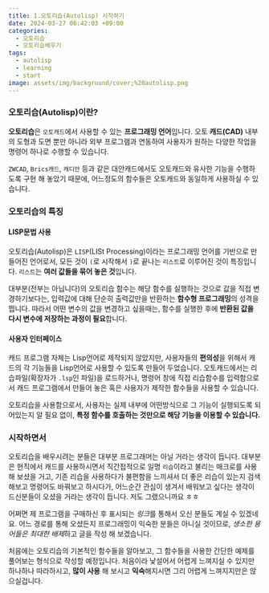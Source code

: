 ```yaml
---
title: 1.오토리습(Autolisp) 시작하기
date: 2024-03-27 06:42:03 +09:00
categories:
  - 오토리습
  - 오토리습배우기
tags:
  - autolisp
  - learning
  - start
image: assets/img/background/cover;%20autolisp.png
---
```

### 오토리습(Autolisp)이란?
**오토리습**은 `오토캐드`에서 사용할 수 있는 **프로그래밍 언어**입니다. 오토 **캐드(CAD)** 내부의 도형과 도면 뿐만 아니라 외부 프로그램과 연동하여 사용자가 원하는 다양한 작업을 명령어 하나로 수행할 수 있습니다.

`ZWCAD`, `Brics캐드`, `캐디안` 등과 같은 대안캐드에서도 오토캐드와 유사한 기능을 수행하도록 구현 해 놓았기 때문에, 어느정도의 함수들은 오토캐드와 동일하게 사용하실 수 있습니다. 


### 오토리습의 특징

#### LISP문법 사용
오토리습(Autolisp)은 `LISP`(LISt Processing)이라는 프로그래밍 언어를 기반으로 만들어진 언어로서, 모든 것이 `(`로 시작해서 `)`로 끝나는 `리스트`로 이루어진 것이 특징입니다. `리스트`는 **여러 값들을 묶어 놓은 것**입니다.

대부분(전부는 아닙니다)의 오토리습 함수는 해당 함수를 실행하는 것으로 값을 직접 변경하기보다는, 입력값에 대해 단순히 출력값만을 반환하는 **함수형 프로그래밍**의 성격을 띕니다.
따라서 어떤 변수의 값을 변경하고 싶을때는, 함수를 실행한 후에 **반환된 값을 다시 변수에 저장하는 과정이 필요**합니다.

#### 사용자 인터페이스
캐드 프로그램 자체는 Lisp언어로 제작되지 않았지만, 사용자들의 **편의성**을 위해서 캐드의 각 기능들을 Lisp언어로 사용할 수 있도록 만들어 두었습니다.
오토캐드에서는 리습파일(확장자가 `.lsp`인 파일)을 로드하거나, 명령어 창에 직접 리습함수를 입력함으로서 캐드 프로그램에서 만들어 놓은 혹은 사용자가 제작한 함수들을 사용할 수 있습니다.

오토리습을 사용함으로서, 사용자는 실제 내부에 어떤방식으로 그 기능이 실행되도록 되어있는지 알 필요 없이, **특정 함수를 호출하는 것만으로 해당 기능을 이용할 수 있습니다.**


### 시작하면서
오토리습을 배우시려는 분들은 대부분 프로그래머는 아닐 거라는 생각이 듭니다.
대부분은 현직에서 캐드를 사용하시면서 직간접적으로 일명 `리습`이라고 불리는 매크로를 사용 해 보셨을 거고, 기존 리습을 사용하다가 불편함을 느끼셔서 더 좋은 리습이 있는지 검색해보고 명령어도 바꿔보고 하시다가, 어느순간 관심이 생겨서 배워보고 싶다는 생각이 드신분들이 오셨을 거라는 생각이 듭니다. 저도 그랬으니까요 ㅎㅎ

어쩌면 제 프로그램을 구매하신 후 표시되는 *링크*를 통해서 오신 분들도 계실 수 있겠네요.
어느 경로를 통해 오셨든지 프로그래밍이 익숙한 분들은 아니실 것이므로, *생소한 용어들은 최대한 배제*하고 글을 작성 해 보겠습니다.

처음에는 오토리습의 기본적인 함수들을 알아보고, 그 함수들을 사용한 간단한 예제를 풀어보는 형식으로 작성할 예정입니다.
처음이라 낯설어서 어렵게 느껴지실 수 있지만 하나하나 따라하시고, **많이 사용** 해 보시고 **익숙**해지시면 그리 어렵게 느껴지지만은 않으실겁니다.